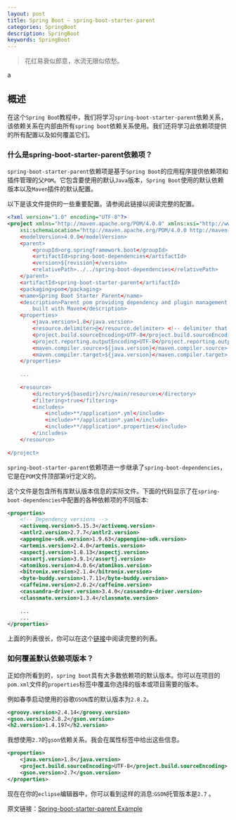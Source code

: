 ```yaml
---
layout: post
title: Spring Boot – spring-boot-starter-parent
categories: SpringBoot
description: SpringBoot
keywords: SpringBoot
---
```


>花红易衰似郎意，水流无限似侬愁。

a

## 概述 ##

在这个`Spring Boo`t教程中，我们将学习`spring-boot-starter-parent`依赖关系，该依赖关系在内部由所有`spring boot`依赖关系使用。我们还将学习此依赖项提供的所有配置以及如何覆盖它们。


### 什么是spring-boot-starter-parent依赖项？

`spring-boot-starter-parent`依赖项是基于`Spring Boot`的应用程序提供依赖项和插件管理的父`POM`。它包含要使用的默认`Java`版本，`Spring Boot`使用的默认依赖版本以及`Maven`插件的默认配置。

以下是该文件提供的一些重要配置。请参阅此链接以阅读完整的配置。

```xml
<?xml version="1.0" encoding="UTF-8"?>
<project xmlns="http://maven.apache.org/POM/4.0.0" xmlns:xsi="http://www.w3.org/2001/XMLSchema-instance"
    xsi:schemaLocation="http://maven.apache.org/POM/4.0.0 http://maven.apache.org/xsd/maven-4.0.0.xsd;
    <modelVersion>4.0.0</modelVersion>
    <parent>
        <groupId>org.springframework.boot</groupId>
        <artifactId>spring-boot-dependencies</artifactId>
        <version>${revision}</version>
        <relativePath>../../spring-boot-dependencies</relativePath>
    </parent>
    <artifactId>spring-boot-starter-parent</artifactId>
    <packaging>pom</packaging>
    <name>Spring Boot Starter Parent</name>
    <description>Parent pom providing dependency and plugin management for applications
        built with Maven</description>
    <properties>
        <java.version>1.8</java.version>
        <resource.delimiter>@</resource.delimiter> <!-- delimiter that doesn't clash with Spring ${} placeholders -->
        <project.build.sourceEncoding>UTF-8</project.build.sourceEncoding>
        <project.reporting.outputEncoding>UTF-8</project.reporting.outputEncoding>
        <maven.compiler.source>${java.version}</maven.compiler.source>
        <maven.compiler.target>${java.version}</maven.compiler.target>
    </properties>
     
    ...
 
    <resource>
        <directory>${basedir}/src/main/resources</directory>
        <filtering>true</filtering>
        <includes>
            <include>**/application*.yml</include>
            <include>**/application*.yaml</include>
            <include>**/application*.properties</include>
        </includes>
    </resource>
 
</project>
```

`spring-boot-starter-parent`依赖项进一步继承了`spring-boot-dependencies`，它是在`POM`文件顶部第`9`行定义的。

这个文件是包含所有库默认版本信息的实际文件。下面的代码显示了在`spring-boot-dependencies`中配置的各种依赖项的不同版本:

```xml
<properties>
    <!-- Dependency versions -->
    <activemq.version>5.15.3</activemq.version>
    <antlr2.version>2.7.7</antlr2.version>
    <appengine-sdk.version>1.9.63</appengine-sdk.version>
    <artemis.version>2.4.0</artemis.version>
    <aspectj.version>1.8.13</aspectj.version>
    <assertj.version>3.9.1</assertj.version>
    <atomikos.version>4.0.6</atomikos.version>
    <bitronix.version>2.1.4</bitronix.version>
    <byte-buddy.version>1.7.11</byte-buddy.version>
    <caffeine.version>2.6.2</caffeine.version>
    <cassandra-driver.version>3.4.0</cassandra-driver.version>
    <classmate.version>1.3.4</classmate.version>
 
    ...
    ...
</properties>
```
上面的列表很长，你可以在这个[链接](https://github.com/spring-projects/spring-boot/blob/master/spring-boot-project/spring-boot-dependencies/pom.xml)中阅读完整的列表。

### 如何覆盖默认依赖项版本？

正如你所看到的，`spring boot`具有大多数依赖项的默认版本。你可以在项目的`pom.xml`文件的`properties`标签中覆盖你选择的版本或项目需要的版本。

例如春季启动使用的谷歌`GSON`库的默认版本为`2.8.2`。

```xml
<groovy.version>2.4.14</groovy.version>
<gson.version>2.8.2</gson.version>
<h2.version>1.4.197</h2.version>

```

我想使用`2.7`的`gson`依赖关系。我会在属性标签中给出这些信息。

```xml
<properties>
    <java.version>1.8</java.version>
    <project.build.sourceEncoding>UTF-8</project.build.sourceEncoding>
    <gson.version>2.7</gson.version>
</properties>

```

现在在你的`eclipse`编辑器中，你可以看到这样的消息:`GSON`托管版本是`2.7` 。




原文链接：[Spring-boot-starter-parent Example](https://howtodoinjava.com/spring-boot2/spring-boot-starter-parent-dependency/)
